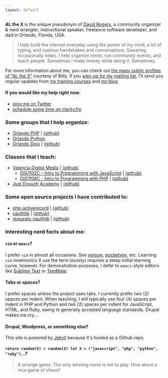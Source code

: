 ```yaml
---
layout: default
---
```

<a name="al-the-x-is-the-unique-pseudonym-of-david-rogers-a-community-organizer--nerd-wrangler-instructional-speaker-freelance-software-developer-and-dad-in-orlando-florida-usa" class="anchor" href="#al-the-x-is-the-unique-pseudonym-of-david-rogers-a-community-organizer--nerd-wrangler-instructional-speaker-freelance-software-developer-and-dad-in-orlando-florida-usa"><span class="octicon octicon-link"></span></a>
<strong>AL the X</strong> is the unique pseudonym of <a href="http://j.mp/al_the_x--about">David Rogers</a>, a community organizer &amp; nerd wrangler, instructional speaker, freelance software developer, and dad in Orlando, Florida, USA.</h2>

<blockquote>
<p>I help build the internet everyday using the power of my mind, a lot of typing, and copious handshakes and conversations. Swearing occasionally helps. I help organize nerds, run community events, and teach people. Sometimes I make money while doing it. Sometimes.</p>
</blockquote>

<p>For more information about me, you can check out <a href="http://j.mp/al_the_x">the many public profiles of "AL the X"</a> courtesy of Bitly. If you <a href="http://lb.benchmarkemail.com//listbuilder/signupnew?MBcaF0TGVUX3CPwOvwWDPxBOtDtY377cm%252Bhl%252BCfB5xD5mj5OqPbK3uMzIjNtMjwz">sign-up for my mailing list</a>, I'll send you regular updates from <a href="http://j.mp/just-enough-academy">my training courses</a> and <a href="http://j.mp/mixnutfarm">my blog</a>. </p>

<h4>
<a name="if-you-would-like-my-help-right-now" class="anchor" href="#if-you-would-like-my-help-right-now"><span class="octicon octicon-link"></span></a>If you would like my help <em>right now</em>:</h4>

<ul>
<li><a href="https://twitter.com/intents/user?screen_name=al_the_x">ping me on Twitter</a></li>
<li><a href="http://j.mp/al_the_x--clarity">schedule some time on clarity.fm</a></li>
</ul><h3>
<a name="some-groups-that-i-help-organize" class="anchor" href="#some-groups-that-i-help-organize"><span class="octicon octicon-link"></span></a>Some groups that I help organize:</h3>

<ul>
<li>
<a href="http://orlandophp.org">Orlando PHP</a> | <a href="http://github.com/orlandophp">(github)</a>
</li>
<li><a href="http://orlandopy.org">Orlando Python</a></li>
<li>
<a href="http://orlandodojo.org">Orlando Dojo</a> | <a href="http://github.com/orlandodojo">(github)</a>
</li>
</ul><h3>
<a name="classes-that-i-teach" class="anchor" href="#classes-that-i-teach"><span class="octicon octicon-link"></span></a>Classes that I teach:</h3>

<ul>
<li>
<a href="http://valenciadigitalmedia.com">Valencia Digital Media</a> | <a href="https://github.com/valencia-digital-media">(github)</a>

<ul>
<li>
<a href="http://vcc-dig1102.github.io/">DIG1102C - Intro to Programming with JavaScript</a> | <a href="https://github.com/vcc-dig1102/">(github)</a>
</li>
<li>
<a href="http://vcc-dig1108.github.io/">DIG1108C - Intro to Programming with PHP</a> | <a href="https://github.com/vcc-dig1108/">(github)</a>
</li>
</ul>
</li>
<li>
<a href="http://justenoughacademy.com/">Just Enough Academy</a> | <a href="https://github.com/just-enough-academy/">(github)</a>
</li>
</ul><h3>
<a name="some-open-source-projects-i-have-contributed-to" class="anchor" href="#some-open-source-projects-i-have-contributed-to"><span class="octicon octicon-link"></span></a>Some open source projects I have contributed to:</h3>

<ul>
<li>
<a href="http://www.phpactiverecord.org/">php-activerecord</a> | <a href="https://github.com/jpfuentes2/php-activerecord">(github)</a>
</li>
<li>
<a href="https://oauthlib.readthedocs.org/en/latest/index.html">oauthlib</a> | <a href="https://github.com/idan/oauthlib">(github)</a>
</li>
<li>
<a href="https://requests-oauthlib.readthedocs.org/">requests-oauthlib</a> | <a href="https://github.com/requests/requests-oauthlib">(github)</a>
</li>
</ul><h3>
<a name="interesting-nerd-facts-about-me" class="anchor" href="#interesting-nerd-facts-about-me"><span class="octicon octicon-link"></span></a>Interesting nerd facts about me:</h3>

<h4>
<a name="vim-or-emacs" class="anchor" href="#vim-or-emacs"><span class="octicon octicon-link"></span></a>
<code>vim</code> or <code>emacs</code>?</h4>

<p>I prefer <code>vim</code> in almost all occasions. See <a href="http://j.mp/1ktN7Xi">vimium</a>, <a href="http://j.mp/1ktNm4P">pocketvim</a>, etc. Learning <code>vim</code> mnemonics (I use the term loosely) requires a steep initial learning curve, however. For demonstration purposes, I defer to <code>emacs</code>-style editors like <a href="http://j.mp/1ktNH7t">Sublime Text</a> or <a href="http://j.mp/1ktNIZ0">TextMate</a>.</p>

<h4>
<a name="tabs-or-spaces" class="anchor" href="#tabs-or-spaces"><span class="octicon octicon-link"></span></a>Tabs or spaces?</h4>

<p>I prefer spaces unless the project uses tabs. I currently prefer two (2) spaces per indent. When teaching, I will typically use four (4) spaces per indent in PHP and Python and two (2) spaces per indent for JavaScript, HTML, and Ruby, owing to generally accepted language standards. Drupal makes me cry...</p>

<h4>
<a name="drupal-wordpress-or-something-else" class="anchor" href="#drupal-wordpress-or-something-else"><span class="octicon octicon-link"></span></a>Drupal, Wordpress, or something else?</h4>

<p>This site is powered by <a href="http://jekyllrb.com">Jekyll</a> because it's hosted as a Github repo. </p>

<h4>
<a name="return-randomx--randomx-let-x--javascript-php-python-ruby" class="anchor" href="#return-randomx--randomx-let-x--javascript-php-python-ruby"><span class="octicon octicon-link"></span></a>
<code>return random(X) &gt; random(X) let X = ("javascript", "php", "python", "ruby")</code>...?</h4>

<blockquote>
<p>A strange game. The only winning move is not to play. How about a nice game of chess?</p>
</blockquote>
      </section>